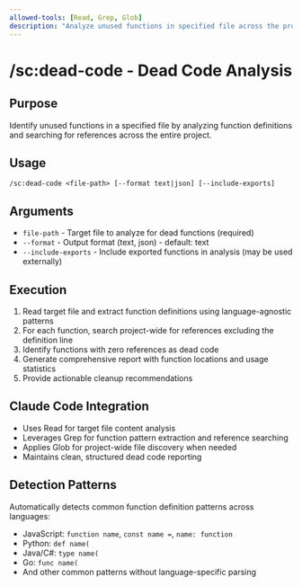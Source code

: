 ```yaml
---
allowed-tools: [Read, Grep, Glob]
description: "Analyze unused functions in specified file across the project"
---
```


# /sc:dead-code - Dead Code Analysis

## Purpose
Identify unused functions in a specified file by analyzing function definitions and searching for references across the entire project.

## Usage
```
/sc:dead-code <file-path> [--format text|json] [--include-exports]
```

## Arguments
- `file-path` - Target file to analyze for dead functions (required)
- `--format` - Output format (text, json) - default: text
- `--include-exports` - Include exported functions in analysis (may be used externally)

## Execution
1. Read target file and extract function definitions using language-agnostic patterns
2. For each function, search project-wide for references excluding the definition line
3. Identify functions with zero references as dead code
4. Generate comprehensive report with function locations and usage statistics
5. Provide actionable cleanup recommendations

## Claude Code Integration
- Uses Read for target file content analysis
- Leverages Grep for function pattern extraction and reference searching
- Applies Glob for project-wide file discovery when needed
- Maintains clean, structured dead code reporting

## Detection Patterns
Automatically detects common function definition patterns across languages:
- JavaScript: `function name`, `const name =`, `name: function`
- Python: `def name(`
- Java/C#: `type name(`
- Go: `func name(`
- And other common patterns without language-specific parsing